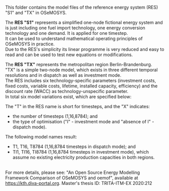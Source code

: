 This folder contains the model files of the reference energy system (RES) "S1" and "TX" in OSeMOSYS.

The **RES "S1"** represents a simplified one-node fictional energy system and is just including one fuel import technology, one energy conversion technology and one demand. It is applied for one timestep. \
It can be used to understand mathematical operating principles of OSeMOSYS in practice. \
Due to the RES's simplicity its linear programme is very reduced and easy to read and can be used to test new equations or modifications.

The **RES "TX"** represents the metropolitan region Berlin-Brandenburg. \
"TX" is a simple two-node model, which exists in three different temporal resolutions and in dispatch as well as investment mode. \
The RES includes six technology-specific parameters (investment costs, fixed costs, variable costs, lifetime, installed capacity, efficiency) and the discount rate (WACC) as technology-unspecific parameter. \
In total six model variations exist, which are specified below:

The "T" in the RES name is short for timesteps, and the "X" indicates: 
* the number of timesteps (1,16,8784); and
* the type of optimisation ("I" - investment mode and "absence of I" - dispatch mode). 

The following model names result:
* T1, T16, T8784 (1,16,8784 timesteps in dispatch mode); and
* TI1, TI16, TI8784 (1,16,8784 timesteps in investment mode), which assume no existing electricity production capacities in both regions.

\
For more details, please see: "An Open Source Energy Modelling Framework Comparison of OSeMOSYS and oemof", available at https://kth.diva-portal.org.
Master's thesis ID: TRITA-ITM-EX 2020:212
